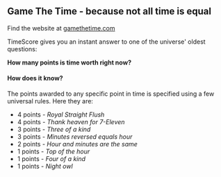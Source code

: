 ## Game The Time - because not all time is equal

Find the website at [gamethetime.com](http://gamethetime.com)

TimeScore gives you an instant answer to one of the universe' oldest questions:

**How many points is time worth right now?**

#### How does it know?
The points awarded to any specific point in time is specified using a few
universal rules. Here they are:

- 4 points - *Royal Straight Flush*
- 4 points - *Thank heaven for 7-Eleven*
- 3 points - *Three of a kind*
- 3 points - *Minutes reversed equals hour*
- 2 points - *Hour and minutes are the same*
- 1 points - *Top of the hour*
- 1 points - *Four of a kind*
- 1 points - *Night owl*
